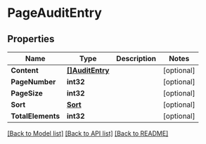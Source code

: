 # PageAuditEntry

## Properties

Name | Type | Description | Notes
------------ | ------------- | ------------- | -------------
**Content** | [**[]AuditEntry**](AuditEntry.md) |  | [optional] 
**PageNumber** | **int32** |  | [optional] 
**PageSize** | **int32** |  | [optional] 
**Sort** | [**Sort**](Sort.md) |  | [optional] 
**TotalElements** | **int32** |  | [optional] 

[[Back to Model list]](../README.md#documentation-for-models) [[Back to API list]](../README.md#documentation-for-api-endpoints) [[Back to README]](../README.md)


